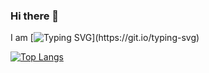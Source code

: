 ### Hi there 👋

I am [![Typing SVG](https://readme-typing-svg.herokuapp.com?font=Fira+Code&pause=1000&color=F7CF13&center=true&repeat=false&random=false&width=435&lines=the+Python+developer+from+Russia.)](https://git.io/typing-svg)

[![Top Langs](https://github-readme-stats.vercel.app/api/top-langs/?username=Lollycoder&layout=compact)](https://github.com/anuraghazra/github-readme-stats)
